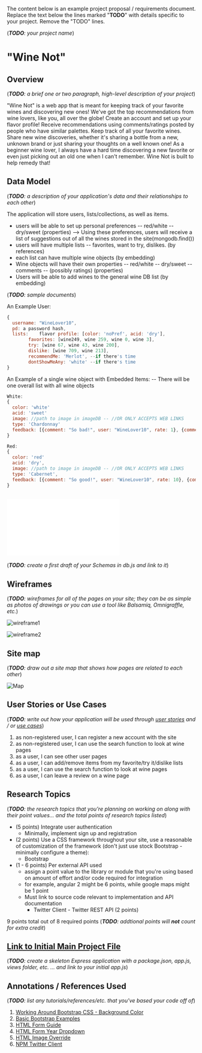 The content below is an example project proposal / requirements document. Replace the text below the lines marked "__TODO__" with details specific to your project. Remove the "TODO" lines.

(___TODO__: your project name_)

# "Wine Not"

## Overview

(___TODO__: a brief one or two paragraph, high-level description of your project_)

"Wine Not" is a web app that is meant for keeping track of your favorite wines and discovering new ones! We've got the top recommendations from wine lovers, like you, all over the globe! 
Create an account and set up your flavor profile! Receive recommendations using comments/ratings posted by people who have similar palettes. Keep track of all your favorite wines. Share new wine discoveries, whether it's sharing a bottle from a new, unknown brand or just sharing your thoughts
on a well known one! As a beginner wine lover, I always have a hard time discovering a new favorite or even just picking out an old one when I can't remember. Wine Not is built to help remedy that!

## Data Model

(___TODO__: a description of your application's data and their relationships to each other_) 

The application will store users, lists/collections, as well as items.
- users will be able to set up personal preferences -- red/white -- dry/sweet (properties)
--> Using these preferences, users will receive a list of suggestions out of all the wines stored in the site(mongodb.find())
- users will have multiple lists -- favorites, want to try, dislikes. (by references)
- each list can have multiple wine objects (by embedding)
- Wine objects will have their own properties -- red/white -- dry/sweet -- comments -- (possibly ratings) (properties)
- Users will be able to add wines to the general wine DB list (by embedding)

(___TODO__: sample documents_)

An Example User:

```javascript
{
  username: "WineLover10",
  pd: a password hash,
  lists: 	flavor profile: [color: 'noPref', acid: 'dry'],
		favorites: [wine249, wine 259, wine 0, wine 3],
		try: [wine 67, wine 43, wine 200],
		dislike: [wine 709, wine 213],
		recommendMe: 'Merlot', --if there's time
		dontShowMeAny: 'white' --if there's time
}
```

An Example of a single wine object with Embedded Items: -- There will be one overall list with all wine objects

```javascript
White:
{
  color: 'white'
  acid: 'sweet'
  image: //path to image in imageDB -- //OR ONLY ACCEPTS WEB LINKS
  type: 'Chardonnay'
  feedback: [{comment: "So bad!", user: "WineLover10", rate: 1}, {comment: "Its okay", user: "Kathy23T", rate: 5} ]
}

Red:
{
  color: 'red'
  acid: 'dry',
  image: //path to image in imageDB -- //OR ONLY ACCEPTS WEB LINKS
  type: 'Cabernet',
  feedback: [{comment: "So good!", user: "WineLover10", rate: 10}, {comment: "Too sour!", user: "Kathy23T", rate: 3} ]
}
```


## ![Link to Commented First Draft Schema](db.js) 

(___TODO__: create a first draft of your Schemas in db.js and link to it_)

## Wireframes

(___TODO__: wireframes for all of the pages on your site; they can be as simple as photos of drawings or you can use a tool like Balsamiq, Omnigraffle, etc._)

![wireframe1](documentation/Wireframe001.jpg)

![wireframe2](documentation/Wireframe002.jpg)

## Site map

(___TODO__: draw out a site map that shows how pages are related to each other_)

![Map](documentation/Map003.jpg)

## User Stories or Use Cases

(___TODO__: write out how your application will be used through [user stories](http://en.wikipedia.org/wiki/User_story#Format) and / or [use cases](https://www.mongodb.com/download-center?jmp=docs&_ga=1.47552679.1838903181.1489282706#previous)_)

1. as non-registered user, I can register a new account with the site
2. as non-registered user, I can use the search function to look at wine pages
2. as a user, I can see other user pages
3. as a user, I can add/remove items from my favorite/try it/dislike lists
4. as a user, I can use the search function to look at wine pages
5. as a user, I can leave a review on a wine page

## Research Topics

(___TODO__: the research topics that you're planning on working on along with their point values... and the total points of research topics listed_)

* (5 points) Integrate user authentication
	* Minimally, implement sign up and registration
* (2 points) Use a CSS framework throughout your site, use a reasonable of customization of the framework (don't just use stock Bootstrap - minimally configure a theme):
	* Bootstrap
* (1 - 6 points) Per external API used
	* assign a point value to the library or module that you're using based on amount of effort and/or code required for integration
	* for example, angular 2 might be 6 points, while google maps might be 1 point
	* Must link to source code relevant to implementation and API documentation
		* Twitter Client - Twitter REST API (2 points)

9 points total out of 8 required points (___TODO__: addtional points will __not__ count for extra credit_)


## [Link to Initial Main Project File](app.js) 

(___TODO__: create a skeleton Express application with a package.json, app.js, views folder, etc. ... and link to your initial app.js_)

## Annotations / References Used 

(___TODO__: list any tutorials/references/etc. that you've based your code off of_)

1. [Working Around Bootstrap CSS - Background Color](http://stackoverflow.com/questions/10768891/how-to-change-the-default-background-color-white-to-something-else-in-twitter-bo)
2. [Basic Bootstrap Examples](http://getbootstrap.com/getting-started/#examples)
3. [HTML Form Guide](http://htmlreference.io/element/input/)
4. [HTML Form Year Dropdown](http://snipplr.com/view/4157/birth-year-dropdown/)
5. [HTML Image Override](http://stackoverflow.com/questions/31448390/bootstrap-fallback-when-there-an-image-load-error)
6. [NPM Twitter Client](https://github.com/desmondmorris/node-twitter)